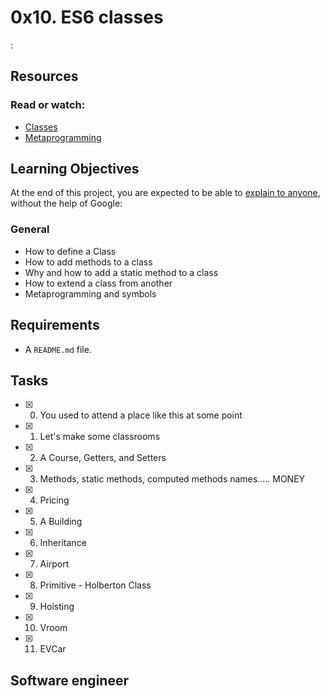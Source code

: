 # 0x10. ES6 classes

:

## Resources

### Read or watch:

- [Classes](https://developer.mozilla.org/en-US/docs/Web/JavaScript/Reference/Classes)
- [Metaprogramming](https://www.keithcirkel.co.uk/metaprogramming-in-es6-symbols/#symbolspecies)

## Learning Objectives

At the end of this project, you are expected to be able to [explain to anyone](https://fs.blog/2012/04/feynman-technique/), without the help of Google:

### General

- How to define a Class
- How to add methods to a class
- Why and how to add a static method to a class
- How to extend a class from another
- Metaprogramming and symbols

## Requirements

- A `README.md` file.

## Tasks

- [x] 0. You used to attend a place like this at some point
- [x] 1. Let's make some classrooms
- [x] 2. A Course, Getters, and Setters
- [x] 3. Methods, static methods, computed methods names..... MONEY
- [x] 4. Pricing
- [x] 5. A Building
- [x] 6. Inheritance
- [x] 7. Airport
- [x] 8. Primitive - Holberton Class
- [x] 9. Hoisting
- [x] 10. Vroom
- [x] 11. EVCar

## Software engineer
